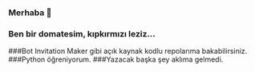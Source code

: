 ### Merhaba 👋
### Ben bir domatesim, kıpkırmızı leziz...
###Bot Invitation Maker gibi açık kaynak kodlu repolarıma bakabilirsiniz.
###Python öğreniyorum.
###Yazacak başka şey aklıma gelmedi.
<!--
**DomatesGames/DomatesGames** is a ✨ _special_ ✨ repository because its `README.md` (this file) appears on your GitHub profile.

Here are some ideas to get you started:

- 🔭 I’m currently working on ...
- 🌱 I’m currently learning ...
- 👯 I’m looking to collaborate on ...
- 🤔 I’m looking for help with ...
- 💬 Ask me about ...
- 📫 How to reach me: ...
- 😄 Pronouns: ...
- ⚡ Fun fact: ...
-->
